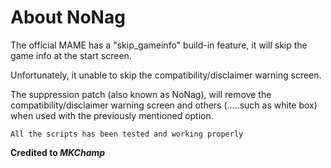 # About NoNag

The official MAME has a "skip_gameinfo" build-in feature, it will skip the game info at the start screen.

Unfortunately, it unable to skip the compatibility/disclaimer warning screen.

The suppression patch (also known as NoNag), will remove the compatibility/disclaimer warning screen and others (.....such as white box) when used with the previously mentioned option.

  
```
All the scripts has been tested and working properly
```


**Credited to _MKChamp_**
